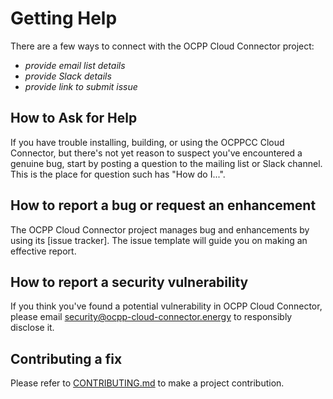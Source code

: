 # Getting Help

There are a few ways to connect with the OCPP Cloud Connector project:

* _provide email list details_
* _provide Slack details_
* _provide link to submit issue_

## How to Ask for Help

If you have trouble installing, building, or using the OCPPCC Cloud Connector, but there's not yet reason to suspect you've encountered a genuine bug,
start by posting a question to the mailing list or Slack channel. This is the place for question such has "How do I...".

## How to report a bug or request an enhancement

The OCPP Cloud Connector project manages bug and enhancements by using its [issue tracker]. The issue template will guide you on making an effective report.

## How to report a security vulnerability

If you think you've found a potential vulnerability in OCPP Cloud Connector, please
email security@ocpp-cloud-connector.energy to responsibly disclose it.

## Contributing a fix

Please refer to [CONTRIBUTING.md](CONTRIBUTING.md) to make a project contribution.
